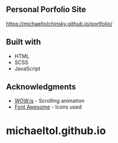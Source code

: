 ## Personal Porfolio Site
https://michaeltolchinsky.github.io/portfolio/

## Built with

- HTML
- SCSS
- JavaScript

## Acknowledgments

* [WOW.js](https://mynameismatthieu.com/WOW/) - Scrolling animation
* [Font Awesome](https://fontawesome.com/?from=io/) - Icons used
# michaeltol.github.io
